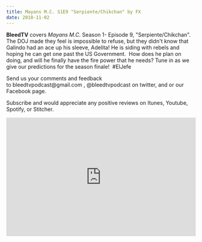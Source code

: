 ```yaml
---
title: Mayans M.C. S1E9 "Serpiente/Chikchan" by FX
date: 2018-11-02
---
```


<p><strong>BleedTV</strong> covers <em>Mayans M.C.</em> Season 1- Episode 9, "Serpiente/Chikchan". The DOJ made they feel is impossible to refuse, but they didn't know that Galindo had an ace up his sleeve, Adelita! He is siding with rebels and hoping he can get one past the US Government.  How does he plan on doing, and will he finally have the fire power that he needs? Tune in as we give our predictions for the season finale!  #ElJefe</p>
<p>Send us your comments and feedback to bleedtvpodcast@gmail.com , @bleedtvpodcast on twitter, and or our Facebook page. </p>
<p>Subscribe and would appreciate any positive reviews on Itunes, Youtube, Spotify, or Stitcher.</p>

<iframe src="https://www.podbean.com/media/player/nnqey-9e169a?from=site&vjs=1&skin=1&fonts=Helvetica&auto=0&download=1" height="315" width="100%" frameborder="0" scrolling="no" data-name="pb-iframe-player"></iframe>